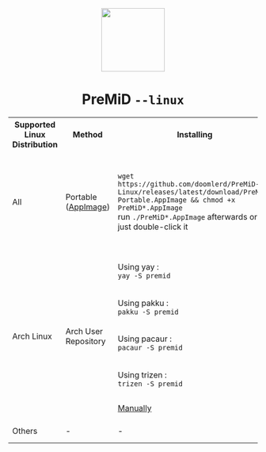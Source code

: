 <div align="center">
    <img src="https://avatars3.githubusercontent.com/u/46326568" width="128px" style="max-width:100%;">
    <h1>PreMiD <code>--linux</code></h1>
</div>

<table>
  <tr>
    <th>Supported Linux Distribution</th>
    <th>Method</th>
    <th>Installing</th>
    <th>Additional Notes</th>
  </tr>
  <tr>
    <td>All</td>
    <td>Portable (<a href="https://github.com/doomlerd/PreMiD-Linux/releases/latest/download/PreMiD-Portable.AppImage">AppImage</a>)</td>
    <td>
        <code>wget https://github.com/doomlerd/PreMiD-Linux/releases/latest/download/PreMiD-Portable.AppImage && chmod +x PreMiD*.AppImage</code><br>run <code>./PreMiD*.AppImage</code> afterwards or just double-click it
    </td>
    <td><span style="font-weight:bold">This is the recommended package</span> to use, either if you want to try PreMiD or just don't want to install it ( or maybe put it in a USB stick ), it's always up to date but <span style="font-style:italic">doesn't auto-launch at the system startup</span>, so if you get tired of having to open it each time, use the other methods bellow ( according to your Linux distribution ) </td>
  </tr>
  <tr>
    <td rowspan="5">Arch Linux</td>
    <td rowspan="5">Arch User Repository</td>
    <td>Using yay :<br><code>yay -S premid</code><br></td>
    <td rowspan="4">If your distro uses pacman, then you have to install one of the helpers first. If you don't have any, Yay is recommended, run :<br><code>git clone https://aur.archlinux.org/yay.git<br>cd yay<br>makepkg -si</code><br>then <code>yay -S premid</code>, as instructed in the previous column.<br><br>Other AUR/Pacman helpers work as well, although each one's functionality is different so you may face issues while using them.</td>
  </tr>
  <tr>
    <td>Using pakku :<br><code>pakku -S premid</code></td>
  </tr>
  <tr>
    <td>Using pacaur :<br><code>pacaur -S premid</code></td>
  </tr>
  <tr>
    <td>Using trizen :<br><code>trizen -S premid</code></td>
  </tr>
  <tr>
    <td><a href="https://aur.archlinux.org/packages/premid">Manually</a></td>
    <td>Not recommended, doesn't auto update.</td>
  </tr>
  <tr>
    <td>Others</td>
    <td>-</td>
    <td>-</td>
    <td>Soon (TM), use the AppImage for now</td>
  </tr>
</table>

